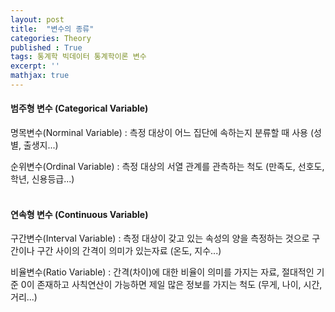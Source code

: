 ```yaml
---
layout: post
title:  "변수의 종류"
categories: Theory
published : True
tags: 통계학 빅데이터 통계학이론 변수 
excerpt: ''
mathjax: true
---
```


#### 범주형 변수 (Categorical Variable)

명목변수(Norminal Variable) : 측정 대상이 어느 집단에 속하는지 분류할 때 사용 (성별, 출생지...)

순위변수(Ordinal Variable) : 측정 대상의 서열 관계를 관측하는 척도 (만족도, 선호도, 학년, 신용등급...)
<br>
<br>    
#### 연속형 변수 (Continuous Variable)

구간변수(Interval Variable) : 측정 대상이 갖고 있는 속성의 양을 측정하는 것으로 구간이나 구간 사이의 간격이 의미가 있는자료 (온도, 지수...)

비율변수(Ratio Variable) : 간격(차이)에 대한 비율이 의미를 가지는 자료, 절대적인 기준 0이 존재하고 사칙연산이 가능하면 제일 많은 정보를 가지는 척도 (무게, 나이, 시간, 거리...)
